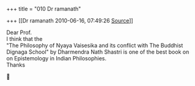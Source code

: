 +++
title = "010 Dr ramanath"

+++
[[Dr ramanath	2010-06-16, 07:49:26 [Source](https://groups.google.com/g/bvparishat/c/D3857o0Tk7w)]]



Dear Prof.  
I think that the  
"The Philosophy of Nyaya Vaisesika and its conflict with The Buddhist  
Dignaga School" by Dharmendra Nath Shastri is one of the best book on  
on Epistemology in Indian Philosophies.  
Thanks



